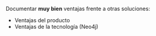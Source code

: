 Documentar **muy bien** ventajas frente a otras soluciones:
- Ventajas del producto
- Ventajas de la tecnología (Neo4j)